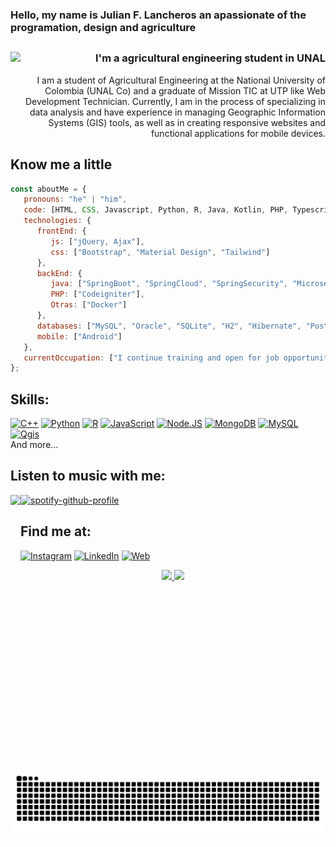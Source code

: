 ### Hello, my name is Julian F. Lancheros an apassionate of the programation, design and agriculture 
##
<!--![https://github.com/julianflancheros](https://raw.githubusercontent.com/julianflancheros/julianflancheros/master/julianflancheros_github_profile.png)-->
<!-- In 2017 I left my job at a multinational and create [**MoureDev**](https://mouredev.com), the reflection of my dream to grow as a professional within the software development industry.
Since then I have dedicated myself to specializing in mobile application development, collaborating with companies from different parts of the world, creating more than 60 Apps and founding my own startup.

In 2018 I return to my small hometown in Galicia (Spain), and I begin to create programming content and share my experience as a developer on platforms such as YouTube, Udemy and Twitch. I want to return all the knowledge that the community has shared with me for free. -->
<!--![Spotify recently played](https://spotify-recently-played-readme.vercel.app/api?user=jeffreyca16)-->

<div aling="center">
   <img align="left" height="150" src="https://i.imgflip.com/8xo3m3.gif" />
   <div align="right">
      <h3>I'm a agricultural engineering student in UNAL </h3>
         <p>
            I am a student of Agricultural Engineering at the National University of Colombia (UNAL Co) and a graduate of Mission TIC at UTP like Web Development Technician. Currently, I am in the process of specializing in data analysis and have experience in managing Geographic Information Systems (GIS) tools, as well as in creating responsive websites and functional applications for mobile devices.
         </p>
   </div>
</div>


<h2>Know me a little</h2>

~~~ javascript
const aboutMe = {
   pronouns: "he" | "him",
   code: [HTML, CSS, Javascript, Python, R, Java, Kotlin, PHP, Typescript, SQL],
   technologies: {
      frontEnd: {
         js: ["jQuery, Ajax"],
         css: ["Bootstrap", "Material Design", "Tailwind"]
      },
      backEnd: {
         java: ["SpringBoot", "SpringCloud", "SpringSecurity", "Microservicios"],
         PHP: ["Codeigniter"],
         Otras: ["Docker"]
      },
      databases: ["MySQL", "Oracle", "SQLite", "H2", "Hibernate", "Postgre", "MongoDb", "Firebase"],
      mobile: ["Android"]
   },
   currentOccupation: ["I continue training and open for job opportunities"]
};
~~~

## Skills:
[![C++](https://img.shields.io/badge/C++-004283?style=for-the-badge&logo=Cplusplus&logoColor=white&labelColor=101010)]()
[![Python](https://img.shields.io/badge/Python-0277bd?style=for-the-badge&logo=python&logoColor=white&labelColor=101010)]()
[![R](https://img.shields.io/badge/R-1f63b6?style=for-the-badge&logo=r&logoColor=white&labelColor=101010)]()
[![JavaScript](https://img.shields.io/badge/JavaScript-F7DF1E?style=for-the-badge&logo=javascript&logoColor=white&labelColor=101010)]()
[![Node.JS](https://img.shields.io/badge/Node.JS-339933?style=for-the-badge&logo=node.js&logoColor=white&labelColor=101010)]()
[![MongoDB](https://img.shields.io/badge/MongoDB-47A248?style=for-the-badge&logo=mongodb&logoColor=white&labelColor=101010)]()
[![MySQL](https://img.shields.io/badge/MySQL-4479A1?style=for-the-badge&logo=mysql&logoColor=white&labelColor=101010)]()
[![Qgis](https://img.shields.io/badge/qgis-1f63b6?style=for-the-badge&logo=qgis&logoColor=white&labelColor=101010)]()
</br>
And more...

## Listen to music with me:
<img align="left" height="440" src="https://i.pinimg.com/originals/dd/4d/0a/dd4d0a66143b7e0c809462f0c5bade94.gif" />

[![spotify-github-profile](https://spotify-github-profile.kittinanx.com/api/view?uid=22uezdnizx5pdgy3jv5r2eoli&cover_image=true&theme=default&show_offline=false&background_color=121212&interchange=false&bar_color=53b14f&bar_color_cover=true)](https://spotify-github-profile.kittinanx.com/api/view?uid=22uezdnizx5pdgy3jv5r2eoli&redirect=true)

<!--![Spotify recently played](https://spotify-recently-played-readme.vercel.app/api?user=22uezdnizx5pdgy3jv5r2eoli&width=300)-->



<!-- 
[![Firebase](https://img.shields.io/badge/Firebase-FFCA28?style=for-the-badge&logo=firebase&logoColor=white&labelColor=101010)]() 
[![AWS](https://img.shields.io/badge/AWS-232F3E?style=for-the-badge&logo=amazon-aws&logoColor=white&labelColor=101010)]()
[![Google_Cloud](https://img.shields.io/badge/Google_Cloud-4285F4?style=for-the-badge&logo=googlecloud&logoColor=white&labelColor=101010)]()
-->

## Find me at:

[![Instagram](https://img.shields.io/badge/Instagram-@julianflancheros-E4405F?style=for-the-badge&logo=instagram&logoColor=white&labelColor=101010)](https://instagram.com/julianflancheros)
[![LinkedIn](https://img.shields.io/badge/LinkedIn-Julian_F._Lancheros-0077B5?style=for-the-badge&logo=linkedin&logoColor=white&labelColor=101010)](https://www.linkedin.com/in/julianflancheros)
[![Web](https://img.shields.io/badge/My_Website-julianflancheros.js.org-14a1f0?style=for-the-badge&logo=dev.to&logoColor=white&labelColor=101010)](http://julianflancheros.js.org/)

<div align="center">
  <a href="https://github.com/julianflancheros">
  <img height="160em" src="https://github-readme-stats.vercel.app/api?username=julianflancheros&show_icons=true&theme=vue-dark&include_all_commits=true&count_private=true"/>
  <img height="160em" src="https://github-readme-stats.vercel.app/api/top-langs/?username=julianflancheros&layout=compact&langs_count=7&theme=vue-dark"/>
</div>

<div>
 
  ![Snake animation](https://github.com/julianflancheros/julianflancheros/blob/output/github-contribution-grid-snake.svg)
 
</div>
